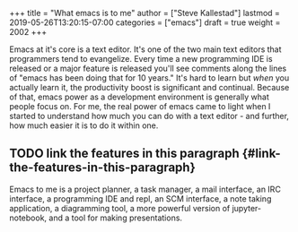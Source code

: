 +++
title = "What emacs is to me"
author = ["Steve Kallestad"]
lastmod = 2019-05-26T13:20:15-07:00
categories = ["emacs"]
draft = true
weight = 2002
+++

Emacs at it's core is a text editor.  It's one of the two main text editors
that programmers tend to evangelize.  Every time a new programming IDE is
released or a major feature is released you'll see comments along the lines of
"emacs has been doing that for 10 years."  It's hard to learn but _when_ you
actually learn it, the productivity boost is significant and continual.
Because of that, emacs power as a development environment is generally what
people focus on.  For me, the real power of emacs came to light when I started
to understand how much you can do with a text editor - and further, how much
easier it is to do it within one.


## <span class="org-todo todo TODO">TODO</span> link the features in this paragraph {#link-the-features-in-this-paragraph}

Emacs to me is a project planner, a task manager, a mail interface, an IRC
interface, a programming IDE and repl, an SCM interface, a note taking
application, a diagramming tool, a more powerful version of
jupyter-notebook, and a tool for making presentations.
